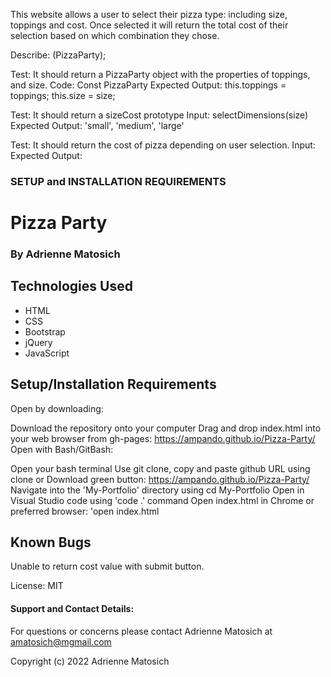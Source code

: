 This website allows a user to select their pizza type: including size, toppings and cost. Once selected it will return the total cost of their selection based on which combination they chose. 

Describe: (PizzaParty);

Test: It should return a PizzaParty object with the properties of toppings, and size.
Code: Const PizzaParty
Expected Output: this.toppings = toppings;
this.size = size; 

Test: It should return a sizeCost prototype
Input: selectDimensions(size)
 Expected Output: 'small', 'medium', 'large'

Test:  It should return the cost of pizza depending on user selection.
Input: 
Expected Output: 


### SETUP and INSTALLATION REQUIREMENTS

# Pizza Party 
### By Adrienne Matosich

## Technologies Used
* HTML
* CSS
* Bootstrap
* jQuery
* JavaScript

## Setup/Installation Requirements
Open by downloading:

Download the repository onto your computer
Drag and drop index.html into your web browser from gh-pages: https://ampando.github.io/Pizza-Party/
Open with Bash/GitBash:

Open your bash terminal
Use git clone, copy and paste github URL using clone or
Download green button: https://ampando.github.io/Pizza-Party/
Navigate into the 'My-Portfolio' directory using cd My-Portfolio
Open in Visual Studio code using 'code .' command
Open index.html in Chrome or preferred browser: 'open index.html

## Known Bugs
Unable to return cost value with submit button. 

License:
MIT

#### Support and Contact Details:

For questions or concerns please contact Adrienne Matosich at amatosich@mgmail.com

Copyright (c) 2022 Adrienne Matosich